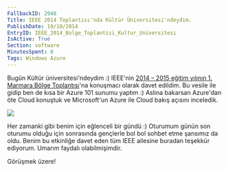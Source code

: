 ```yaml
---
FallbackID: 2948
Title: IEEE 2014 Toplantısı'nda Kültür Üniversitesi'ndeydim.
PublishDate: 19/10/2014
EntryID: IEEE_2014_Bolge_Toplantisi_Kultur_Universitesi
IsActive: True
Section: software
MinutesSpent: 0
Tags: Windows Azure
---
```

Bugün Kültür üniversitesi'ndeydim :) IEEE'nin [2014 – 2015 eğitim yılının 1. Marmara Bölge Toplantısı](http://ikuieee.org/2014-2015-iku-mbt)'na konuşmacı olarak davet edildim. Bu vesile ile gidip ben de kısa bir Azure 101 sunumu yaptım :) Aslına bakarsan Azure'dan öte Cloud konuştuk ve Microsoft'un Azure ile Cloud bakış açısını inceledik. ![](http://blob.daron.yondem.com/assets/2948/kultur.jpg)Her zamanki gibi benim için eğlenceli bir gündü :) Oturumum günün son oturumu olduğu için sonrasında gençlerle bol bol sohbet etme şansımız da oldu. Benim bu etkinliğe davet eden tüm IEEE ailesine buradan teşekkür ediyorum. Umarım faydalı olabilmişimdir. Görüşmek üzere!
